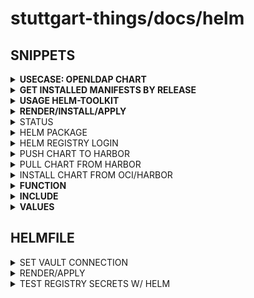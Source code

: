 # stuttgart-things/docs/helm

## SNIPPETS

<details><summary><b>USECASE: OPENLDAP CHART</b></summary>

```bash
# ADD HELM REPOSIORY + SEARCH FOR CHART/VERSION
helm repo add helm-openldap https://jp-gouin.github.io/helm-openldap/
helm repo update
helm search repo openldap
```

```bash
# GET DEFAULTS AS FILE
helm show values helm-openldap/openldap-stack-ha --version 4.3.1 > openldap-values.yaml
```

```bash
# USED VALUES
cat <<EOF > openldap-values.yaml
---
replicaCount: 1
replication:
  enabled: false
persistence:
  enabled: false
ltb-passwd:
  enabled : true
  ingress:
    enabled: true
    ingressClassName: nginx
    hosts:
    - "ssl-ldap2.fluxdev-3.sthings-vsphere.labul.sva.de"
phpldapadmin:
  enabled: true
  ingress:
    enabled: true
    ingressClassName: nginx
    path: /
    hosts:
    - phpldapadmin.fluxdev-3.sthings-vsphere.labul.sva.de
EOF
```

```bash
## HELM INSTALL
helm upgrade --install openldap helm-openldap/openldap-stack-ha --values openldap-values.yaml -n openldap --create-namespace
```

```bash
## REQUIREMENTS
sudo apt install ldap-utils -y
kubectl port-forward svc/openldap -n openldap 138
9:389
```

## SEARCH

```bash
ldapsearch -x -H ldap://localhost:1389 -D "cn=admin,dc=example,dc=org" -W -b "dc=example,dc=org"
#Not@SecurePassw0rd
```

## CREATE GROUPS

```bash
cat <<EOF > ou_groups.ldif
dn: ou=groups,dc=example,dc=org
objectClass: organizationalUnit
ou: groups
EOF

cat <<EOF > group.ldif
dn: cn=developers,ou=groups,dc=example,dc=org
objectClass: top
objectClass: posixGroup
cn: developers
gidNumber: 1001
EOF
```

```bash
ldapadd -x -H ldap://localhost:1389 -D "cn=admin,dc=example,dc=org" -W -f ou_groups.ldif
ldapadd -x -H ldap://localhost:1389 -D "cn=admin,dc=example,dc=org" -W -f group.ldif
```

## CREATE USERS

```bash
cat <<EOF > user.ldif
dn: uid=johndoe,ou=users,dc=example,dc=org
objectClass: top
objectClass: person
objectClass: organizationalPerson
objectClass: inetOrgPerson
objectClass: posixAccount
objectClass: shadowAccount
uid: johndoe
cn: John Doe
sn: Doe
mail: johndoe@example.com
uidNumber: 1001
gidNumber: 1001
homeDirectory: /home/johndoe
loginShell: /bin/bash
userPassword: {SSHA}gprTucQeJjW+66qAGkmShgQ3IJrwY0ER
EOF
```

```bash
# CREATE PASSWORD
slappasswd -h {SSHA} -s hallobibi
ldapadd -x -H ldap://localhost:1389 -D "cn=admin,dc=example,dc=org" -W -f user.ldif 
```

## ADD USER TO GROUP

```bash
cat <<EOF > group_modify.ldif
dn: cn=developers,ou=groups,dc=example,dc=org
changetype: modify
add: memberUid
memberUid: johndoe
EOF
```

```bash
ldapmodify -x -H ldap://localhost:1389 -D "cn=admin,dc=example,dc=org" -W -f group_modify.ldif
````

```bash
## SEARCH USERS
ldapsearch -x -H ldap://localhost:1389 -D "cn=admin,dc=example,dc=org" -W -b "dc=example,dc=org" # GENERAL
ldapsearch -x -H ldap://localhost:1389 -D "cn=admin,dc=example,dc=org" -W -b "dc=example,dc=org" "(objectClass=posixAccount)"
ldapsearch -x -H ldap://localhost:1389 -D "cn=admin,dc=example,dc=org" -W -b "dc=example,dc=org" "(objectClass=posixGroup)"
ldapsearch -x -H ldap://localhost:1389 -D "cn=admin,dc=example,dc=org" -W -b "dc=example,dc=org" "(&(objectClass=posixGroup)(cn=developers))" memberUid
```

```python
# PYTHON LDAP USER LOGIN TEST SCRIPT
cat <<EOF > ldap_login.py
import os
from ldap3 import Server, Connection, ALL, SIMPLE
import getpass

# LDAP Server Configuration
LDAP_SERVER = "ldap://localhost:1389"  # Change to your LDAP server
BASE_DN = "dc=example,dc=org"  # Adjust to match your LDAP structure
USER_DN_FORMAT = "uid={},ou=users," + BASE_DN  # Adjust based on your LDAP structure

# Retrieve Admin Credentials from Environment Variables
ADMIN_DN = "cn=admin," + BASE_DN
ADMIN_PASSWORD = os.getenv("LDAP_ADMIN_PASSWORD", "fallback-password")  # Use a secure method

def authenticate(username, password):
    """ Authenticate user against the LDAP server """
    user_dn = USER_DN_FORMAT.format(username)
    try:
        conn = Connection(LDAP_SERVER, user=user_dn, password=password, authentication=SIMPLE, auto_bind=True)
        print("[✅] Authentication successful for user:", username)
        conn.unbind()
        return True
    except Exception as e:
        print("[❌] Authentication failed:", e)
        return False

def search_user(username):
    """ Search for a user in LDAP """
    try:
        server = Server(LDAP_SERVER, get_info=ALL)
        conn = Connection(server, ADMIN_DN, ADMIN_PASSWORD, auto_bind=True)

        search_filter = f"(uid={username})"
        conn.search(BASE_DN, search_filter, attributes=['cn', 'mail'])

        if conn.entries:
            print(f"[🔍] Found user: {conn.entries[0]}")
        else:
            print("[⚠️] User not found.")

        conn.unbind()
    except Exception as e:
        print("[❌] Error searching for user:", e)

if __name__ == "__main__":
    username = input("Enter username: ")
    password = getpass.getpass("Enter password: ")

    if authenticate(username, password):
        search_user(username)  # Optional: Retrieve user details
    else:
        print("Login failed. Please try again.")
EOF
```

```bash
pip install ldap3 
export LDAP_ADMIN_PASSWORD="Not@SecurePassw0rd"
python3 ldap_login.py
```


</details>

<details><summary><b>GET INSTALLED MANIFESTS BY RELEASE</b></summary>

```bash
helm get manifest ghr-install-configure-docker-sthings-cicd -n arc-runners
```

</details>

<details><summary><b>USAGE HELM-TOOLKIT</b></summary>

```bash
CHART_NAME=test-chart

mkdir -p ${CHART_NAME}/templates

cat <<EOF > ${CHART_NAME}/Chart.yaml
apiVersion: v2
name: ${CHART_NAME}
description: A Helm chart for Kubernetes
type: application
version: v0.1.0
appVersion: v0.1.0
dependencies:
  - name: sthings-helm-toolkit
    version: 2.4.74
    repository: oci://eu.gcr.io/stuttgart-things
EOF

cat <<EOF > ${CHART_NAME}/values.yaml
---
EOF

cd ${CHART_NAME}
helm dep update
```

what (library) templates should be included in the templates dir?
- everything which the chart can/should be render (= the app should support)

-> example: we provide ingress, custom-resource in the chart but we will not add values for it. the user can use it later by adding values to it but those values are (mostly) depending on a env and therefor non default for an application.

```bash
helm upgrade --install homerun-light-mock . -n homerun-light-mock --create-namespace --set namespace=homerun-light-mock
```

```bash
helm uninstall homerun-light-mock -n homerun-light-mock
```

```bash
helmfile template k8s/helmfile.yaml -e homerun-dev
```

</details>

<details><summary><b>RENDER/INSTALL/APPLY</b></summary>

```bash
helm template <CHART>
helm upgrade --install test <CHART> -n test --create-namespace
helm template <CHART> | kubectl apply -f -
```

</details>

<details><summary>STATUS</summary>

```bash
helm status vault -n vault
helm get manifest vault -n vault
```

</details>

<details><summary>HELM PACKAGE</summary>

```bash
helm package <DIR-TO-HELM-CHART>
```

</details>

<details><summary>HELM REGISTRY LOGIN</summary>

```bash
helm registry login -u sthings -p <REPLACE-ME> scr.tiab.labda.sva.de
```

</details>

<details><summary>PUSH CHART TO HARBOR</summary>

```bash
helm push sthings-demo-news-0.1.0.tgz oci://scr.tiab.labda.sva.de/sthings-k8s-operator/
```

</details>

<details><summary>PULL CHART FROM HARBOR</summary>

```bash
helm pull oci://scr.tiab.labda.sva.de/sthings-k8s-operator/sthings-demo-news --version 0.1.0
```

</details>

<details><summary>INSTALL CHART FROM OCI/HARBOR</summary>

```bash
helm install --upgrade sthings-operator oci://scr.tiab.labda.sva.de/sthings-k8s-operator/sthings-demo-news --version 0.1.0
```

</details>

<details><summary><b>FUNCTION</b></summary>

```yaml
# ./<CHART>/templates/_helpers.tpl

{{- define "run" -}}
{{- $envVar := first . -}}
{{- $runName := index . 1 -}}
{{- $run := index . 2 -}}
---
apiVersion: tekton.dev/{{ $run.apiVersion | default "v1" }}
kind: {{ $run.kind | default "Pipeline" }}Run
metadata:
  name: {{ $run.name }}{{- if $run.addRandomDateToRunName }}-{{ now | date "060102-1504" }}{{- end }}
  namespace: {{ $run.namespace | default $envVar.Values.defaultNamespace }}
{{- if $run.annotations }}
  annotations:
  {{- range $key, $value := $run.annotations }}
    {{ $key }}: {{ $value | quote }}
{{- end }}{{- end }}
spec:
  {{ $run.kind | replace "Run" "" | lower | default "pipeline" }}Ref:
{{- if $run.ref }}
    name: {{ $run.ref }}
{{ else }}
    resolver: {{ $run.resolver }}
    params:
    {{- range $k, $v := $run.resolverParams }}
      - name: {{ $k }}
        value: {{ $v | quote -}}
    {{ end }}
{{ end }}
  workspaces:
  {{- range $k, $v := $run.workspaces }}
    - name: {{ $k }}
    {{- if eq $v.workspaceKind "csi" }}
      csi:
        driver: {{ $v.secretProviderDriver }}
        readOnly: true
        volumeAttributes:
          secretProviderClass: {{ $v.secretProviderClass }}{{ end }}
    {{- if eq $v.workspaceKind "volumeClaimTemplate" }}
      volumeClaimTemplate:
        spec:
          storageClassName: {{ $v.storageClassName }}
          accessModes:
          - {{ $v.accessModes }}
          resources:
            requests:
              storage: {{ $v.storage }}{{ end }}
  {{- if or (ne $v.workspaceKind "volumeClaimTemplate") }}{{- if or (ne $v.workspaceKind "csi") }}
    {{- if eq $v.workspaceKind "emptyDir" }}
      emptyDir: {}{{ else }}
      {{ $v.workspaceKind }}:
        {{ $v.workspaceKind | replace "persistentVolumeClaim" "claim" }}Name: {{ $v.workspaceRef }}{{ end }}{{ end }}
  {{ end }}{{ end }}
  params:
  {{- range $k, $v := $run.params }}
    - name: {{ $k }}
      value: {{ $v | quote -}}
  {{ end }}
  {{- if $run.listParams }}
  {{- range $k, $v := $run.listParams }}
    - name: {{ $k }}
      value:
      {{- range $v }}
        - {{ . | quote }}
      {{- end }}
  {{ end }}
  {{ end }}
{{- end }}

{{/*
stuttgart-things/patrick.hermann@sva.de/2022
*/}}

```

</details>

<details><summary><b>INCLUDE</b></summary>

```yaml
# ./<CHART>/templates/runs.yaml

{{ if .Values.enableRuns }}
{{- $envVar := . -}}
{{- range $runName, $runTpl := .Values.runs -}}
{{ include "run" (list $envVar $runName $runTpl) }}
{{ end -}}
{{ end }}
```

</details>

<details><summary><b>VALUES</b></summary>

```yaml
# ./<CHART>/values.yaml
---
enableRuns: true

runs:
  build-kaniko:
    name: build-kaniko-image-scaffolder
    addRandomDateToRunName: true
    namespace: tektoncd
    kind: Pipeline
    ref: build-kaniko-image
    params:
      gitRepoUrl: https://github.<ENT>.com/<USER>/scaffolder.git
      gitRevision: add-tekton-pipelinerun-template
      gitWorkspaceSubdirectory: /kaniko/scaffolder
      dockerfile: Dockerfile
      context: /kaniko/scaffolder
      image: akswkstekton.azurecr.io/scaffolder
      tag: v4
    workspaces:
      shared-workspace:
        workspaceKind: volumeClaimTemplate
        storageClassName: longhorn
        accessModes: ReadWriteMany
        storage: 2Gi
      dockerconfig:
        workspaceKind: csi
        secretProviderDriver: secrets-store.csi.k8s.io
        secretProviderClass: vault-kaniko-creds
      basic-auth:
        workspaceKind: csi
        secretProviderDriver: secrets-store.csi.k8s.io
        secretProviderClass: vault-git-creds
```

</details>

## HELMFILE

<details><summary>SET VAULT CONNECTION</summary>

```bash
export VAULT_ADDR=https://${VAULT_FQDN}}
export VAULT_NAMESPACE=root

# APPROLE AUTH
export VAULT_AUTH_METHOD=approle
export VAULT_ROLE_ID=${VAULT_ROLE_ID}
export VAULT_SECRET_ID=${VAULT_SECRET_ID}

# TOKEN AUTH
export VAULT_AUTH_METHOD=token #default
export VAULT_TOKEN=${VAULT_TOKEN}
```

</details>

<details><summary>RENDER/APPLY</summary>

```bash
helmfile template --environment labul-pve-dev
helmfile sync --environment labul-pve-dev
```

</details>

<details><summary> TEST REGISTRY SECRETS W/ HELM</summary>

```bash
kubectl run helm-pod -it --rm --image alpine/k8s:1.24.15 -- sh

mkdir -p ~/.docker/
cat <<EOF > ~/.docker/config.json
{"auths": #...
EOF

helm repo add bitnami https://charts.bitnami.com/bitnami
helm repo update
helm pull bitnami/nginx --version 15.1.0
tar xvfz nginx-15.1.0.tgz
yq e -i '.version = "9.9.9"' nginx/Chart.yaml
helm package nginx
helm push nginx-9.9.9.tgz oci://eu.gcr.io/stuttgart-things/
```

</details>
